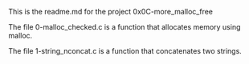 This is the readme.md for the project 0x0C-more_malloc_free

The file 0-malloc_checked.c is a function that allocates memory using malloc.

The file 1-string_nconcat.c is a function that concatenates two strings.


